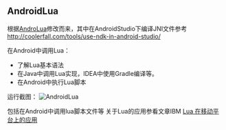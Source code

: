 AndroidLua
--------

根据[AndroLua](https://github.com/mkottman/AndroLua)修改而来，其中在AndroidStudio下编译JNI文件参考 http://coolerfall.com/tools/use-ndk-in-android-studio/

在Android中调用Lua：

* 了解Lua基本语法
* 在Java中调用Lua实现，IDEA中使用Gradle编译等。
* 在Android中执行Lua脚本

运行截图：
![AndroidLua](https://github.com/mrljdx/AndroidLua/blob/master/device-2016-01-11-182403.png)

包括在Android中调用lua脚本文件等
关于Lua的应用参看文章IBM
[Lua 在移动平台上的应用](http://www.ibm.com/developerworks/cn/opensource/os-cn-LUAScript/index.html)
